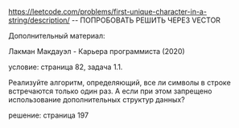 https://leetcode.com/problems/first-unique-character-in-a-string/description/ -- ПОПРОБОВАТЬ РЕШИТЬ ЧЕРЕЗ VECTOR<BOOL>

Дополнительный материал:

Лакман Макдауэл - Карьера программиста (2020)

условие: страница 82, задача 1.1.

Реализуйте алгоритм, определяющий, все ли символы в строке встречаются только один раз. А если при этом запрещено использование дополнительных структур данных?

решение: страница 197
